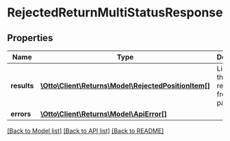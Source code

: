 # RejectedReturnMultiStatusResponse

## Properties
Name | Type | Description | Notes
------------ | ------------- | ------------- | -------------
**results** | [**\Otto\Client\Returns\Model\RejectedPositionItem[]**](RejectedPositionItem.md) | List of all the items received from partner | 
**errors** | [**\Otto\Client\Returns\Model\ApiError[]**](ApiError.md) |  | [optional] 

[[Back to Model list]](../../README.md#documentation-for-models) [[Back to API list]](../../README.md#documentation-for-api-endpoints) [[Back to README]](../../README.md)

